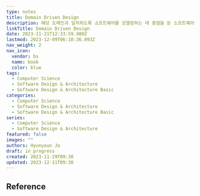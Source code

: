 ```yaml
---
type: notes
title: Domain Driven Design
description: 해당 도메인과 일치하도록 소프트웨어를 모델링하는 데 중점을 둔 소프트웨어 설계 접근 방식
linkTitle: Domain Driven Design
date: 2023-11-21T12:33:59.980Z
lastmod: 2023-12-09T06:18:36.093Z
nav_weight: 2
nav_icon:
  vendor: bs
  name: book
  color: blue
tags:
  - Computer Science
  - Software Design & Architecture
  - Software Design & Architecture Basic
categories:
  - Computer Science
  - Software Design & Architecture
  - Software Design & Architecture Basic
series:
  - Computer Science
  - Software Design & Architecture
featured: false
images: ""
authors: Hyunyoun Jo
draft: in progress
created: 2023-11-29T09:30
updated: 2023-12-11T09:30
---
```


## Reference
